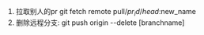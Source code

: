 1. 拉取别人的pr   git fetch remote pull/$pr_id/head:$new_name
2. 删除远程分支: git push origin --delete [branchname]